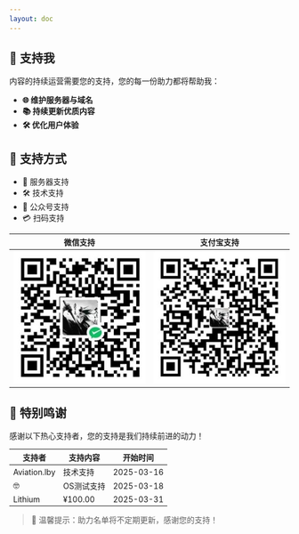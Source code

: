 ```yaml
---
layout: doc
---
```

## 💝 支持我

内容的持续运营需要您的支持，您的每一份助力都将帮助我：

- **🌐 维护服务器与域名**  
- **📚 持续更新优质内容**  
- **🛠️ 优化用户体验**  

## 🎯 支持方式
- 💾 服务器支持
- 🛠️ 技术支持
- 📱 公众号支持
- 💳 扫码支持

| 微信支持 | 支付宝支持 |
|----------|------------|
| ![微信](./images/WeChat_Pay.jpg) | ![支付宝](./images/Ali_Pay.jpg) |

## 🙏 特别鸣谢

感谢以下热心支持者，您的支持是我们持续前进的动力！

| 支持者   | 支持内容 | 开始时间   |
|----------|----------|------------|
|Aviation.lby|技术支持|2025-03-16|
|🤓|OS测试支持|2025-03-18|
| Lithium  | ¥100.00  | 2025-03-31 |

> 📌 温馨提示：助力名单将不定期更新，感谢您的支持！